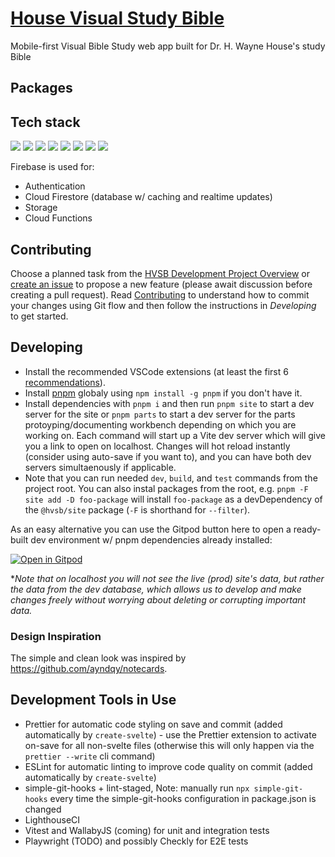 # [House Visual Study Bible](https://hvsb.app/)
Mobile-first Visual Bible Study web app built for Dr. H. Wayne House's study Bible

## Packages

## Tech stack

[<img src="https://img.shields.io/badge/SvelteJS-3-orange.svg"></a>](https://svelte.dev/)
[<img src="https://img.shields.io/badge/SvelteKit-@next-orange.svg"></a>](https://kit.svelte.dev/)
[<img src="https://img.shields.io/badge/Windicss-3-blue.svg"></a>](https://windicss.org/)
[<img src="https://img.shields.io/badge/Firebase-9-orange.svg"></a>](https://firebase.google.com/)
[<img src="https://img.shields.io/badge/Vercel-SSR-black.svg"></a>](https://vercel.com/)
[<img src="https://img.shields.io/badge/Algolia-Instantsearch.js-blue.svg"></a>](https://www.algolia.com/)
[<img src="https://img.shields.io/badge/Vitest-yellow.svg"></a>](https://vitest.dev/)
[<img src="https://img.shields.io/badge/Iconify-blue.svg"></a>](https://icones.js.org/)

Firebase is used for:

- Authentication
- Cloud Firestore (database w/ caching and realtime updates)
- Storage
- Cloud Functions

## Contributing

Choose a planned task from the [HVSB Development Project Overview](https://github.com/orgs/HVSBible/projects/1) or [create an issue](https://github.com/HVSBible/hvsb/issues/new) to propose a new feature (please await discussion before creating a pull request). Read [Contributing](https://hvsb-parts.vercel.app/[0]docs/[0]contributing) to understand how to commit your changes using Git flow and then follow the instructions in _Developing_ to get started.

## Developing

- Install the recommended VSCode extensions (at least the first 6 [recommendations](.vscode/extensions.json)).
- Install [pnpm](https://pnpm.io/) globaly using `npm install -g pnpm` if you don't have it. 
- Install dependencies with `pnpm i` and then run `pnpm site` to start a dev server for the site or `pnpm parts` to start a dev server for the parts protoyping/documenting workbench depending on which you are working on. Each command will start up a Vite dev server which will give you a link to open on localhost. Changes will hot reload instantly (consider using auto-save if you want to), and you can have both dev servers simultaenously if applicable.
- Note that you can run needed `dev`, `build`, and `test` commands from the project root. You can also instal packages from the root, e.g. `pnpm -F site add -D foo-package` will install `foo-package` as a devDependency of the `@hvsb/site` package (`-F` is shorthand for `--filter`).

As an easy alternative you can use the Gitpod button here to open a ready-built dev environment w/ pnpm dependencies already installed:

[![Open in Gitpod](https://gitpod.io/button/open-in-gitpod.svg)](https://gitpod.io/#https://github.com/HVSBible/hvsb)

\*_Note that on localhost you will not see the live (prod) site's data, but rather the data from the dev database, which allows us to develop and make changes freely without worrying about deleting or corrupting important data._

### Design Inspiration

The simple and clean look was inspired by https://github.com/ayndqy/notecards.

## Development Tools in Use

- Prettier for automatic code styling on save and commit (added automatically by `create-svelte`) - use the Prettier extension to activate on-save for all non-svelte files (otherwise this will only happen via the `prettier --write` cli command)
- ESLint for automatic linting to improve code quality on commit (added automatically by `create-svelte`)
- simple-git-hooks + lint-staged, Note: manually run `npx simple-git-hooks` every time the simple-git-hooks configuration in package.json is changed
- LighthouseCI
- Vitest and WallabyJS (coming) for unit and integration tests
- Playwright (TODO) and possibly Checkly for E2E tests
